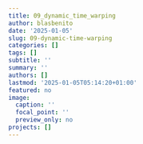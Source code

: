 ```yaml
---
title: 09_dynamic_time_warping
author: blasbenito
date: '2025-01-05'
slug: 09-dynamic-time-warping
categories: []
tags: []
subtitle: ''
summary: ''
authors: []
lastmod: '2025-01-05T05:14:20+01:00'
featured: no
image:
  caption: ''
  focal_point: ''
  preview_only: no
projects: []
---
```

